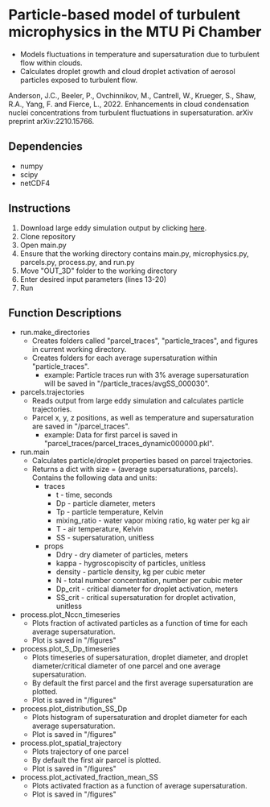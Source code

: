 # Particle-based model of turbulent microphysics in the MTU Pi Chamber
  * Models fluctuations in temperature and supersaturation due to turbulent flow within clouds.
  * Calculates droplet growth and cloud droplet activation of aerosol particles exposed to turbulent flow.

Anderson, J.C., Beeler, P., Ovchinnikov, M., Cantrell, W., Krueger, S., Shaw, R.A., Yang, F. and Fierce, L., 2022. Enhancements in cloud condensation nuclei concentrations from turbulent fluctuations in supersaturation. arXiv preprint arXiv:2210.15766.


## Dependencies

  * numpy
  * scipy
  * netCDF4

## Instructions

1. Download large eddy simulation output by clicking [here](https://drive.google.com/uc?export=download&id=1Re3eaTykUBG1KeAfHIycxKJL61AedKda).
2. Clone repository
3. Open main.py
4. Ensure that the working directory contains main.py, microphysics.py, parcels.py, process.py, and run.py 
4. Move "OUT_3D" folder to the working directory
5. Enter desired input parameters (lines 13-20)
6. Run

## Function Descriptions

  * run.make_directories
  	 * Creates folders called "parcel_traces", "particle_traces", and figures in current working directory.
  	 * Creates folders for each average supersaturation within "particle_traces".
  	   * example: Particle traces run with 3% average supersaturation will be saved in "/particle_traces/avgSS_000030".
  * parcels.trajectories
    * Reads output from large eddy simulation and calculates particle trajectories.
    * Parcel x, y, z positions, as well as temperature and supersaturation are saved in "/parcel_traces".
      * example: Data for first parcel is saved in "parcel_traces/parcel_traces_dynamic000000.pkl".
   * run.main
     * Calculates particle/droplet properties based on parcel trajectories.
     * Returns a dict with size = (average supersaturations, parcels). Contains the following data and units:
       * traces
         * t - time, seconds
         * Dp - particle diameter, meters
         * Tp - particle temperature, Kelvin
         * mixing_ratio - water vapor mixing ratio, kg water per kg air
         * T - air temperature, Kelvin
         * SS - supersaturation, unitless
       * props
         * Ddry - dry diameter of particles, meters
         * kappa - hygroscopiscity of particles, unitless
         * density - particle density, kg per cubic meter
         * N - total number concentration, number per cubic meter
         * Dp_crit - critical diameter for droplet activation, meters
         * SS_crit - critical supersaturation for droplet activation, unitless
   * process.plot_Nccn_timeseries
     * Plots fraction of activated particles as a function of time for each average supersaturation.
     * Plot is saved in "/figures"
   * process.plot_S_Dp_timeseries
     * Plots timeseries of supersaturation, droplet diameter, and droplet diameter/critical diameter of one parcel and one average supersaturation.
     * By default the first parcel and the first average supersaturation are plotted.
     * Plot is saved in "/figures"
   * process.plot_distribution_SS_Dp
     * Plots histogram of supersaturation and droplet diameter for each average supersaturation.
     * Plot is saved in "/figures"
   * process.plot_spatial_trajectory
     * Plots trajectory of one parcel
     * By default the first air parcel is plotted.
     * Plot is saved in "/figures"
   * process.plot_activated_fraction_mean_SS
     * Plots activated fraction as a function of average supersaturation.
     * Plot is saved in "/figures"

